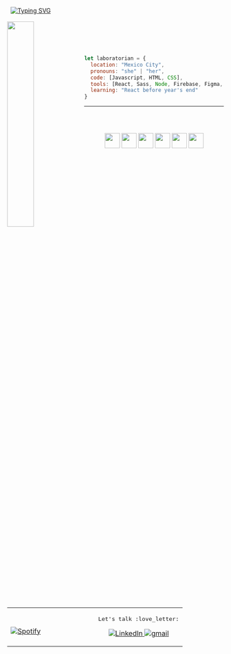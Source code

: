 <p>
  
  &nbsp; [![Typing SVG](https://readme-typing-svg.herokuapp.com?font=Reenie+Beanie&color=%23F7A498&size=50&vCenter=true&lines=Coucou+stranger)](https://git.io/typing-svg)
  <br><br>
  <img align="left" width="35%" src="https://media.giphy.com/media/fggmAofqM1opfRam3W/giphy.gif"><br><br>
</p><br>

```javascript
let laboratorian = {
  location: "Mexico City",
  pronouns: "she" | "her",
  code: [Javascript, HTML, CSS],
  tools: [React, Sass, Node, Firebase, Figma, Jest],
  learning: "React before year's end"
}
```
<hr><br><br>
<p align="center">
  <img width="35" src="https://cdn.jsdelivr.net/gh/devicons/devicon/icons/javascript/javascript-plain.svg" />
  <img width="35" src="https://cdn.jsdelivr.net/gh/devicons/devicon/icons/react/react-original.svg" />
  <img width="35" src="https://cdn.jsdelivr.net/gh/devicons/devicon/icons/sass/sass-original.svg" />
  <img width="35" src="https://cdn.jsdelivr.net/gh/devicons/devicon/icons/git/git-original.svg" />
  <img width="35" src="https://cdn.jsdelivr.net/gh/devicons/devicon/icons/nodejs/nodejs-original.svg" />
  <img width="35" src="https://cdn.jsdelivr.net/gh/devicons/devicon/icons/firebase/firebase-plain.svg" />
</p><br>
<table width="100%" align="center" style="border: none"> 
  <tr>
  <td width="50%">
    
&nbsp; <br>[![Spotify](https://github-profile-beryl.vercel.app/api/spotify)](https://open.spotify.com/playlist/1O04s5xgdvp2JX07qxCy3J)
  
  </td>
  <td width="50%">
    <p align="center"><samp>Let's talk :love_letter:</samp></p>
      <p align="center">
        <a href="https://www.linkedin.com/in/danielatorrel/" target="_blank"><img src="https://img.shields.io/badge/LinkedIn-0077B5?style=for-the-badge&logo=linkedin&logoColor=white&color=D96C80" alt="LinkedIn"/>
        <a href="mailto:torreslz.dan@gmail.com"><img src="https://img.shields.io/badge/Gmail-D14836?style=for-the-badge&logo=gmail&logoColor=white" alt="gmail" />
      </p>
      
  </td>
 </table>
